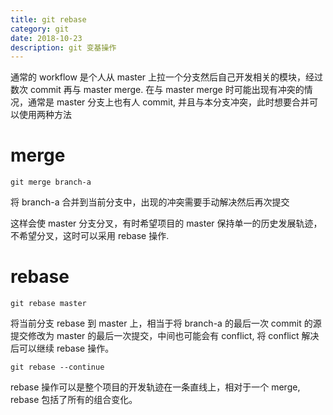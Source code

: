 ```yaml
---
title: git rebase
category: git
date: 2018-10-23
description: git 变基操作
---
```


通常的 workflow 是个人从 master 上拉一个分支然后自己开发相关的模块，经过数次 commit 再与 master merge.
在与 master merge 时可能出现有冲突的情况，通常是 master 分支上也有人 commit, 并且与本分支冲突，此时想要合并可以使用两种方法

# merge

```shell
git merge branch-a
```

将 branch-a 合并到当前分支中，出现的冲突需要手动解决然后再次提交

这样会使 master 分支分叉，有时希望项目的 master 保持单一的历史发展轨迹，不希望分叉，这时可以采用 rebase 操作.

# rebase

```shell
git rebase master
```

将当前分支 rebase 到 master 上，相当于将 branch-a 的最后一次 commit 的源提交修改为 master 的最后一次提交，中间也可能会有 conflict, 将 conflict 解决后可以继续 rebase 操作。

```shell
git rebase --continue
```

rebase 操作可以是整个项目的开发轨迹在一条直线上，相对于一个 merge, rebase 包括了所有的组合变化。
